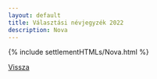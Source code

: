 ```yaml
---
layout: default
title: Választási névjegyzék 2022
description: Nova
---
```


{% include settlementHTMLs/Nova.html %}

[Vissza](./)